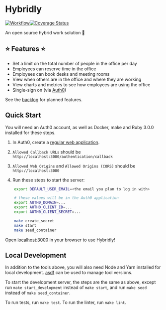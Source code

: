 # Hybridly

[![Workflow](https://github.com/adamkasztenny/hybridly/actions/workflows/ruby.yml/badge.svg)](https://github.com/adamkasztenny/hybridly/actions/workflows/ruby.yml)[![Coverage Status](https://coveralls.io/repos/github/adamkasztenny/hybridly/badge.svg?branch=main)](https://coveralls.io/github/adamkasztenny/hybridly?branch=main)

An open source hybrid work solution :office:

## :star: Features :star:
- Set a limit on the total number of people in the office per day
- Employees can reserve time in the office
- Employees can book desks and meeting rooms
- View when others are in the office and where they are working
- View charts and metrics to see how employees are using the office
- Single-sign on (via [Auth0](https://auth0.com/))

See the [backlog](https://github.com/adamkasztenny/hybridly/projects/1) for planned features.

## Quick Start
You will need an Auth0 account, as well as Docker, make and Ruby 3.0.0 installed for these steps.

1. In Auth0, create a [regular web application](https://auth0.com/docs/applications/set-up-an-application/register-regular-web-applications).
  1. `Allowed Callback URLs` should be `http://localhost:3000/authentication/callback`
  1. `Allowed Web Origins` and `Allowed Origins (CORS)` should be `http://localhost:3000`

1. Run these steps to start the server:
```bash
	export DEFAULT_USER_EMAIL=<the email you plan to log in with>

	# these values will be in the Auth0 application
	export AUTH0_DOMAIN=...
	export AUTH0_CLIENT_ID=...
	export AUTH0_CLIENT_SECRET=...

	make create_secret
	make start
	make seed_container
```
Open [localhost:3000](http://localhost:3000) in your browser to use Hybridly!

## Local Development
In addition to the tools above, you will also need Node and Yarn installed for local development.
[asdf](https://asdf-vm.com/) can be used to manage tool versions.

To start the development server, the steps are the same as above, except run
`make start_development` instead of `make start`, and run `make seed` instead
of `make seed_container`.

To run tests, run `make test`. To run the linter, run `make lint`.
